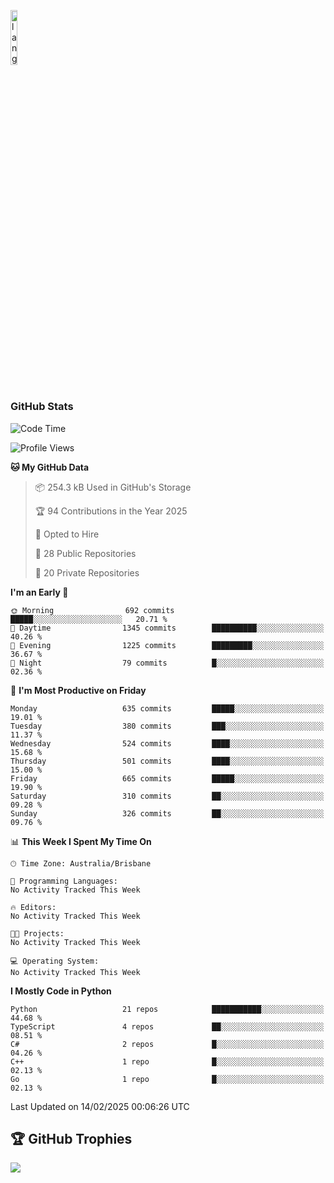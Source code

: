 <p align="left"><img width=15%" src="https://github.com/alansmathew/alansmathew/raw/master/lang.gif" alt="lang image here" /></p>

# <h3 align="left">GitHub Stats</h3>

<!--START_SECTION:waka-->
![Code Time](http://img.shields.io/badge/Code%20Time-556%20hrs%2012%20mins-blue)

![Profile Views](http://img.shields.io/badge/Profile%20Views-0-blue)

**🐱 My GitHub Data** 

> 📦 254.3 kB Used in GitHub's Storage 
 > 
> 🏆 94 Contributions in the Year 2025
 > 
> 💼 Opted to Hire
 > 
> 📜 28 Public Repositories 
 > 
> 🔑 20 Private Repositories 
 > 
**I'm an Early 🐤** 

```text
🌞 Morning                692 commits         █████░░░░░░░░░░░░░░░░░░░░   20.71 % 
🌆 Daytime                1345 commits        ██████████░░░░░░░░░░░░░░░   40.26 % 
🌃 Evening                1225 commits        █████████░░░░░░░░░░░░░░░░   36.67 % 
🌙 Night                  79 commits          █░░░░░░░░░░░░░░░░░░░░░░░░   02.36 % 
```
📅 **I'm Most Productive on Friday** 

```text
Monday                   635 commits         █████░░░░░░░░░░░░░░░░░░░░   19.01 % 
Tuesday                  380 commits         ███░░░░░░░░░░░░░░░░░░░░░░   11.37 % 
Wednesday                524 commits         ████░░░░░░░░░░░░░░░░░░░░░   15.68 % 
Thursday                 501 commits         ████░░░░░░░░░░░░░░░░░░░░░   15.00 % 
Friday                   665 commits         █████░░░░░░░░░░░░░░░░░░░░   19.90 % 
Saturday                 310 commits         ██░░░░░░░░░░░░░░░░░░░░░░░   09.28 % 
Sunday                   326 commits         ██░░░░░░░░░░░░░░░░░░░░░░░   09.76 % 
```


📊 **This Week I Spent My Time On** 

```text
🕑︎ Time Zone: Australia/Brisbane

💬 Programming Languages: 
No Activity Tracked This Week

🔥 Editors: 
No Activity Tracked This Week

🐱‍💻 Projects: 
No Activity Tracked This Week

💻 Operating System: 
No Activity Tracked This Week
```

**I Mostly Code in Python** 

```text
Python                   21 repos            ███████████░░░░░░░░░░░░░░   44.68 % 
TypeScript               4 repos             ██░░░░░░░░░░░░░░░░░░░░░░░   08.51 % 
C#                       2 repos             █░░░░░░░░░░░░░░░░░░░░░░░░   04.26 % 
C++                      1 repo              █░░░░░░░░░░░░░░░░░░░░░░░░   02.13 % 
Go                       1 repo              █░░░░░░░░░░░░░░░░░░░░░░░░   02.13 % 
```




 Last Updated on 14/02/2025 00:06:26 UTC
<!--END_SECTION:waka-->

## 🏆 GitHub Trophies

![](https://github-profile-trophy.vercel.app/?username=samh06&theme=discord&no-frame=true&no-bg=false&margin-w=4)
